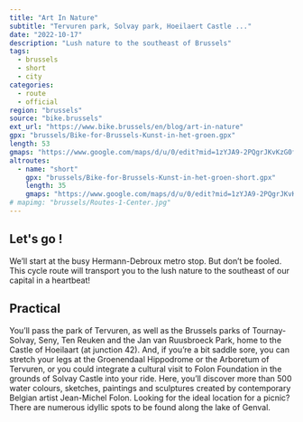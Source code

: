 ```yaml
---
title: "Art In Nature"
subtitle: "Tervuren park, Solvay park, Hoeilaert Castle ..."
date: "2022-10-17"
description: "Lush nature to the southeast of Brussels"
tags:
  - brussels
  - short
  - city
categories: 
  - route
  - official
region: "brussels"
source: "bike.brussels"
ext_url: "https://www.bike.brussels/en/blog/art-in-nature"
gpx: "brussels/Bike-for-Brussels-Kunst-in-het-groen.gpx"
length: 53
gmaps: "https://www.google.com/maps/d/u/0/edit?mid=1zYJA9-2PQgrJKvKzG0fHRjyZ459CrgYb&usp=sharing"
altroutes:
  - name: "short"
    gpx: "brussels/Bike-for-Brussels-Kunst-in-het-groen-short.gpx"
    length: 35
    gmaps: "https://www.google.com/maps/d/u/0/edit?mid=1zYJA9-2PQgrJKvKzG0fHRjyZ459CrgYb&usp=sharing"
# mapimg: "brussels/Routes-1-Center.jpg"
---
```

## Let's go !

We’ll start at the busy Hermann-Debroux metro stop. But don’t be fooled. This cycle route will transport you to the lush nature to the southeast of our capital in a heartbeat!

## Practical

You’ll pass the park of Tervuren, as well as the Brussels parks of Tournay-Solvay, Seny, Ten Reuken and the Jan van Ruusbroeck Park, home to the Castle of Hoeilaart (at junction 42). And, if you’re a bit saddle sore, you can stretch your legs at the Groenendaal Hippodrome or the Arboretum of Tervuren, or you could integrate a cultural visit to Folon Foundation in the grounds of Solvay Castle into your ride. Here, you’ll discover more than 500 water colours, sketches, paintings and sculptures created by contemporary Belgian artist Jean-Michel Folon. Looking for the ideal location for a picnic? There are numerous idyllic spots to be found along the lake of Genval.

